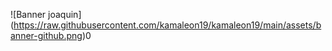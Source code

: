 <span>![</span><span>Banner joaquin</span><span>]</span><span>(</span><span>https://raw.githubusercontent.com/kamaleon19/kamaleon19/main/assets/banner-github.png</span><span>)</span>0
